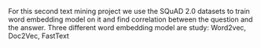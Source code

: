 For this second text mining project we use the SQuAD 2.0 datasets to train word embedding model on it and find correlation between the question and the answer.
Three different word embedding model are study: Word2vec, Doc2Vec, FastText
